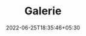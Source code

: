 ---
title: "Galerie"
date: 2022-06-25T18:35:46+05:30
draft: false
description: "Scotty's Galerie :earth_asia:"
layout: "gallery"
galleryImages:  
  - src: ../images/A21A2418_169.jpg
  - src: ../images/A21A2454_169.jpg
  - src: ../images/A21A2470_169.jpg
  - src: ../images/A21A2351_169.jpg
  - src: ../images/A21A2366_169.jpg
  - src: ../images/A21A2374_169.jpg
  - src: ../images/A21A2358_32.jpg
  - src: ../images/A21A2407_32.jpg
  - src: ../images/A21A7422.jpg
  - src: ../images/A21A7467.jpg
  - src: ../images/A21A7442-Verbessert-RR.jpg
  - src: ../images/A21A7492.jpg
  - src: ../images/PXL_20230730_195807685_32.jpg
  - src: ../images/DSC_0335_32.jpg
  - src: ../images/DSC_0360_32.jpg
  - src: ../images/DSC_0384_32.jpg
  - src: ../images/DSC_1053_32.jpg
---